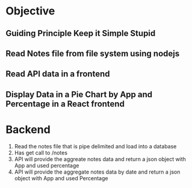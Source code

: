 # Objective

## Guiding Principle Keep it Simple Stupid
## Read Notes file from file system using nodejs
## Read API data in a frontend
## Display Data in a Pie Chart by App and Percentage in a React frontend

# Backend 
1. Read the notes file that is pipe delimited and load into a database
2. Has get call to /notes
3. API will provide the aggreate notes data and return a json object with App and used percentage
4. API will provide the aggregate notes data by date and return a json object with App and used Percentage


